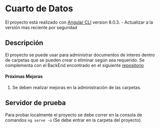 # Cuarto de Datos

El proyecto está realizado con [Angular CLI](https://github.com/angular/angular-cli) version 8.0.3. - Actualizar a la versión mas reciente por seguridad

## Descripción
El proyecto se puede usar para administrar documentos de interes dentro de carpetas que se pueden crear o eliminar según sea requerido. Se complementa con el BackEnd encontrado en el siguiente [repositorio](https://github.com/santiagogo2/api-rest-cuarto-de-datos)

#### Próximas Mejoras
1. Se deben realizar mejoras en la administración de las carpetas.

## Servidor de prueba

Para probar localmente el proyecto se debe correr en la consola de comandos `ng serve -o` (Se debe entrar en la carpeta del proyecto).




